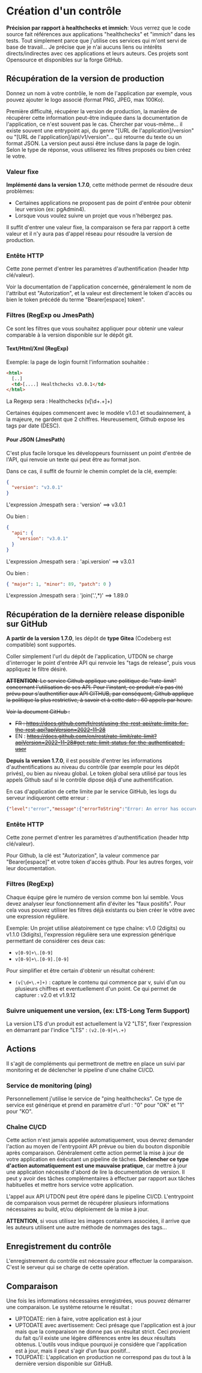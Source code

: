 # Création d'un contrôle

**Précision par rapport à healthchecks et immich**:
Vous verrez que le code source fait références aux applications "healthchecks" et "immich" dans les tests. Tout simplement parce que j'utilise ces services qui m'ont servi de base de travail...
Je précise que je n'ai aucuns liens ou intérêts directs/indirectes avec ces applications et leurs auteurs. Ces projets sont Opensource et disponibles sur la forge GitHub.

## Récupération de la version de production

Donnez un nom à votre contrôle, le nom de l'application par exemple, vous pouvez ajouter le logo associé (format PNG, JPEG, max 100Ko).

Première difficulté, récupérer la version de production, la manière de récupérer cette information peut-être indiquée dans la documentation de l'application, ce n'est souvent pas le cas. Chercher par vous-même... il existe souvent une entrypoint api, du genre "[URL de l'application]/version" ou "[URL de l'application]/api/v1/version"... qui retourne du texte ou un format JSON. La version peut aussi être incluse dans la page de login. Selon le type de réponse, vous utiliserez les filtres proposés ou bien
créez le votre.

### Valeur fixe

**Implémenté dans la version 1.7.0**, cette méthode permet de résoudre deux problèmes:

- Certaines applications ne proposent pas de point d'entrée pour obtenir leur version (ex: pgAdmin4).
- Lorsque vous voulez suivre un projet que vous n'hébergez pas.

Il suffit d'entrer une valeur fixe, la comparaison se fera par rapport à cette valeur et il n'y aura pas d'appel réseau pour résoudre la version de production.

### Entête HTTP

Cette zone permet d'entrer les paramètres d'authentification (header http clé/valeur).

Voir la documentation de l'application concernée, généralement le nom de l'attribut est "Autorization", et la valeur est directement le token d'accès ou bien le token précédé du terme "Bearer[espace] token".

### Filtres (RegExp ou JmesPath)

Ce sont les filtres que vous souhaitez appliquer pour obtenir une valeur comparable à la version disponible sur le dépôt git.

#### Text/Html/Xml (RegExp)

Exemple: la page de login fournit l'information souhaitée :

```html
<html>
  [..]
  <td>[....] Healthchecks v3.0.1</td>
</html>
```

La Regexp sera : Healthchecks (v[\d+\.+]+)

Certaines équipes commencent avec le modèle v1.0.1 et soudainnement, à la majeure, ne gardent que 2 chiffres. Heureusement, Github expose les tags par date (DESC).

#### Pour JSON (JmesPath)

C'est plus facile lorsque les développeurs fournissent un point d'entrée de l'API, qui renvoie un texte qui peut être au format json.

Dans ce cas, il suffit de fournir le chemin complet de la clé, exemple:

```json
{
  "version": "v3.0.1"
}
```

L'expression Jmespath sera : 'version' ==> v3.0.1

Ou bien :

```json
{
  "api": {
    "version": "v3.0.1"
  }
}
```

L'expression Jmespath sera : 'api.version' ==> v3.0.1

Ou bien :

```json
{ "major": 1, "minor": 89, "patch": 0 }
```

L'expression Jmespath sera : 'join('.',\*)' ==> 1.89.0

## Récupération de la dernière release disponible sur GitHub

**A partir de la version 1.7.0**, les dépôt de **type Gitea** (Codeberg est compatible) sont supportés.

Coller simplement l'url du dépôt de l'application, UTDON se charge d'interroger le point d'entrée API qui renvoie les "tags de release", puis vous appliquez le filtre désiré.

~~**ATTENTION**: Le service Github applique une politique de "rate-limit" concernant l'utilisation de ses API. Pour l'instant, ce produit n'a pas été prévu pour s'authentifier aux API GITHUB, par conséquent, Github applique la politique la plus restrictive, à savoir et à cette date : 60 appels par heure.~~

~~Voir la document GitHub :~~

- ~~FR : https://docs.github.com/fr/rest/using-the-rest-api/rate-limits-for-the-rest-api?apiVersion=2022-11-28~~
- EN : ~~https://docs.github.com/en/rest/rate-limit/rate-limit?apiVersion=2022-11-28#get-rate-limit-status-for-the-authenticated-user~~

**Depuis la version 1.7.0**, il est possible d'entrer les informations d'authentifications au niveau du contrôle (par exemple pour les dépôt privés), ou bien au niveau global. Le token global sera utilisé par tous les appels Github sauf si le contrôle dipose déjà d'une authentification.

En cas d'application de cette limite par le service GitHub, les logs du serveur indiqueront cette erreur :

```json
{"level":"error","message":{"errorToString":"Error: An error has occured: 403"
```

### Entête HTTP

Cette zone permet d'entrer les paramètres d'authentification (header http clé/valeur).

Pour Github, la clé est "Autorization", la valeur commence par "Bearer[espace]" et votre token d'accès github. Pour les autres forges, voir leur documentation.

### Filtres (RegExp)

Chaque équipe gére le numéro de version comme bon lui semble. Vous devez analyser leur fonctionnement afin d'éviter les "faux positifs". Pour cela vous pouvez utiliser les filtres déjà existants ou bien créer le vôtre avec une expression régulière.

Exemple: Un projet utilise aléatoirement ce type chaîne: v1.0 (2digits) ou v1.1.0 (3digits), l'expression régulière sera une expression générique permettant de considérer ces deux cas:

- `v[0-9]+\.[0-9]`
- `v[0-9]+\.[0-9].[0-9]`

Pour simplifier et être certain d'obtenir un résultat cohérent:

- `(v[\d+\.+]+)` : capture le contenu qui commence par v, suivi d'un ou plusieurs chiffres et eventuellement d'un point. Ce qui permet de capturer : v2.0 et v1.9.12

### Suivre uniquement une version, (ex: LTS-Long Term Support)

La version LTS d'un produit est actuellement la V2 "LTS", fixer l'expression en démarrant par l'indice "LTS" : `(v2.[0-9]+\.+)`

## Actions

Il s'agit de compléments qui permettront de mettre en place un suivi par monitoring et de déclencher le pipeline d'une chaîne CI/CD.

### Service de monitoring (ping)

Personnellement j'utilise le service de "ping healthchecks". Ce type de service est générique et prend en paramètre d'url : "0" pour "OK" et "1" pour "KO".

### Chaîne CI/CD

Cette action n'est jamais appelée automatiquement, vous devrez demander l'action au moyen de l'entrypoint API prévue ou bien du bouton disponible après comparaison. Généralement cette action permet la mise à jour de votre application en éxécutant un pipeline de tâches. **Déclencher ce type d'action automatiquement est une mauvaise pratique**, car mettre à jour une application nécessite d'abord de lire la documentation de version. Il peut y avoir des tâches complémentaires à effectuer par rapport aux tâches habituelles et mettre hors service votre application.

L'appel aux API UTDON peut être opéré dans le pipeline CI/CD. L'entrypoint de comparaison vous permet de récupérer plusieurs informations nécessaires au build, et/ou déploiement de la mise à jour.

**ATTENTION**, si vous utilisez les images containers associées, il arrive que les auteurs utilisent une autre méthode de nommages des tags...

## Enregistrement du contrôle

L'enregistrement du contrôle est nécessaire pour effectuer la comparaison. C'est le serveur qui se charge de cette opération.

## Comparaison

Une fois les informations nécessaires enregistrées, vous pouvez démarrer une comparaison. Le système retourne le résultat :

- UPTODATE: rien à faire, votre application est à jour
- UPTODATE avec avertissement: Ceci présage que l'application est à jour mais que la comparaison ne donne pas un résultat strict. Ceci provient du fait qu'il existe une légère différences entre les deux résultats obtenus. L'outils vous indique pourquoi je considère que l'application est à jour, mais il peut s'agir d'un faux positif...
- TOUPDATE: L'application en production ne correspond pas du tout à la dernière version disponible sur GitHuB.

